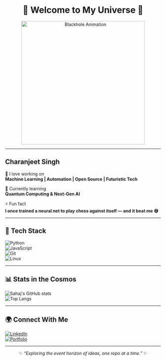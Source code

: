 <!-- Futuristic Blackhole GitHub Profile README for Its-Sahaj -->

<div align="center">

# 🌌 Welcome to My Universe 🌌  

<img src="https://media.tenor.com/PLQ7l9DJN7gAAAAC/black-hole-space.gif" width="400" alt="Blackhole Animation">

</div>

---

## Charanjeet Singh

🚀 I love working on  
**Machine Learning | Automation | Open Source | Futuristic Tech**  

🌱 Currently learning  
**Quantum Computing & Next-Gen AI**  

⚡ Fun fact  
**I once trained a neural net to play chess against itself — and it beat me 😅**  

---

## 🔧 Tech Stack  

![Python](https://img.shields.io/badge/Python-0D1117?style=for-the-badge&logo=python&logoColor=31A8FF)  
![JavaScript](https://img.shields.io/badge/JavaScript-0D1117?style=for-the-badge&logo=javascript&logoColor=F7DF1E)  
![Git](https://img.shields.io/badge/Git-0D1117?style=for-the-badge&logo=git&logoColor=F05032)  
![Linux](https://img.shields.io/badge/Linux-0D1117?style=for-the-badge&logo=linux&logoColor=FCC624)  

---

## 📊 Stats in the Cosmos  

![Sahaj's GitHub stats](https://github-readme-stats.vercel.app/api?username=Its-Sahaj&show_icons=true&theme=radical)  
![Top Langs](https://github-readme-stats.vercel.app/api/top-langs/?username=Its-Sahaj&layout=compact&theme=radical)  

---

## 🌍 Connect With Me  

[![LinkedIn](https://img.shields.io/badge/LinkedIn-0D1117?style=for-the-badge&logo=linkedin&logoColor=0A66C2)](https://linkedin.com/in/YOUR-LINKEDIN)  
[![Portfolio](https://img.shields.io/badge/Portfolio-0D1117?style=for-the-badge&logo=vercel&logoColor=white)](https://yourportfolio.com)  

---

<div align="center">

✨ *“Exploring the event horizon of ideas, one repo at a time.”* ✨  

</div>
